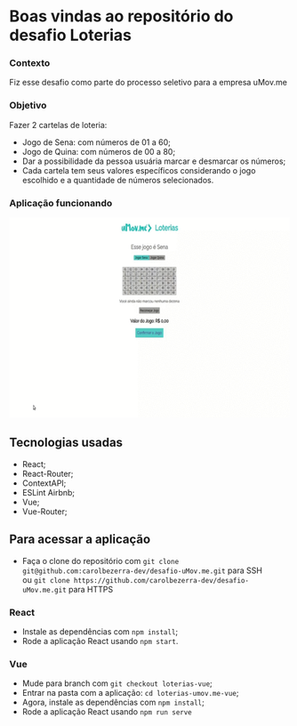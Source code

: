 # Boas vindas ao repositório do desafio Loterias

### Contexto  
Fiz esse desafio como parte do processo seletivo para a empresa uMov.me  

### Objetivo  
Fazer 2 cartelas de loteria:
- Jogo de Sena: com números de 01 a 60;  
- Jogo de Quina: com números de 00 a 80;
- Dar a possibilidade da pessoa usuária marcar e desmarcar os números;
- Cada cartela tem seus valores específicos considerando o jogo escolhido e a quantidade de números selecionados.

### Aplicação funcionando
![](https://github.com/carolbezerra-dev/desafio-uMov.me/blob/loterias-react/loterias.gif)

## Tecnologias usadas
- React;
- React-Router;
- ContextAPI;
- ESLint Airbnb;
- Vue;
- Vue-Router;

## Para acessar a aplicação
- Faça o clone do repositório com `git clone git@github.com:carolbezerra-dev/desafio-uMov.me.git` para SSH  
ou `git clone https://github.com/carolbezerra-dev/desafio-uMov.me.git` para HTTPS  
### React
- Instale as dependências com `npm install`;  
- Rode a aplicação React usando `npm start`.
### Vue
- Mude para branch com `git checkout loterias-vue`;  
- Entrar na pasta com a aplicação: `cd loterias-umov.me-vue`;  
- Agora, instale as dependências com `npm install`;
- Rode a aplicação React usando `npm run serve`
